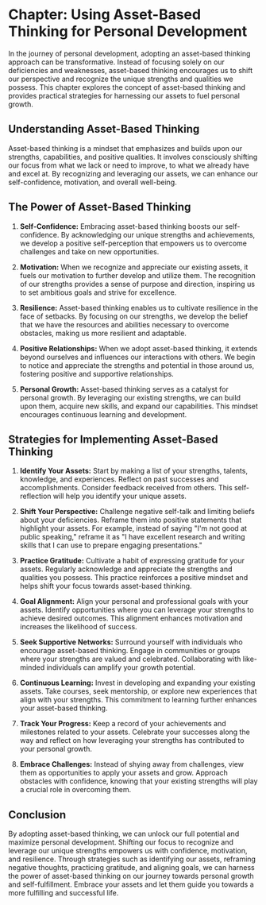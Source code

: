 Chapter: Using Asset-Based Thinking for Personal Development
============================================================

In the journey of personal development, adopting an asset-based thinking approach can be transformative. Instead of focusing solely on our deficiencies and weaknesses, asset-based thinking encourages us to shift our perspective and recognize the unique strengths and qualities we possess. This chapter explores the concept of asset-based thinking and provides practical strategies for harnessing our assets to fuel personal growth.

Understanding Asset-Based Thinking
----------------------------------

Asset-based thinking is a mindset that emphasizes and builds upon our strengths, capabilities, and positive qualities. It involves consciously shifting our focus from what we lack or need to improve, to what we already have and excel at. By recognizing and leveraging our assets, we can enhance our self-confidence, motivation, and overall well-being.

The Power of Asset-Based Thinking
---------------------------------

1. **Self-Confidence:** Embracing asset-based thinking boosts our self-confidence. By acknowledging our unique strengths and achievements, we develop a positive self-perception that empowers us to overcome challenges and take on new opportunities.

2. **Motivation:** When we recognize and appreciate our existing assets, it fuels our motivation to further develop and utilize them. The recognition of our strengths provides a sense of purpose and direction, inspiring us to set ambitious goals and strive for excellence.

3. **Resilience:** Asset-based thinking enables us to cultivate resilience in the face of setbacks. By focusing on our strengths, we develop the belief that we have the resources and abilities necessary to overcome obstacles, making us more resilient and adaptable.

4. **Positive Relationships:** When we adopt asset-based thinking, it extends beyond ourselves and influences our interactions with others. We begin to notice and appreciate the strengths and potential in those around us, fostering positive and supportive relationships.

5. **Personal Growth:** Asset-based thinking serves as a catalyst for personal growth. By leveraging our existing strengths, we can build upon them, acquire new skills, and expand our capabilities. This mindset encourages continuous learning and development.

Strategies for Implementing Asset-Based Thinking
------------------------------------------------

1. **Identify Your Assets:** Start by making a list of your strengths, talents, knowledge, and experiences. Reflect on past successes and accomplishments. Consider feedback received from others. This self-reflection will help you identify your unique assets.

2. **Shift Your Perspective:** Challenge negative self-talk and limiting beliefs about your deficiencies. Reframe them into positive statements that highlight your assets. For example, instead of saying "I'm not good at public speaking," reframe it as "I have excellent research and writing skills that I can use to prepare engaging presentations."

3. **Practice Gratitude:** Cultivate a habit of expressing gratitude for your assets. Regularly acknowledge and appreciate the strengths and qualities you possess. This practice reinforces a positive mindset and helps shift your focus towards asset-based thinking.

4. **Goal Alignment:** Align your personal and professional goals with your assets. Identify opportunities where you can leverage your strengths to achieve desired outcomes. This alignment enhances motivation and increases the likelihood of success.

5. **Seek Supportive Networks:** Surround yourself with individuals who encourage asset-based thinking. Engage in communities or groups where your strengths are valued and celebrated. Collaborating with like-minded individuals can amplify your growth potential.

6. **Continuous Learning:** Invest in developing and expanding your existing assets. Take courses, seek mentorship, or explore new experiences that align with your strengths. This commitment to learning further enhances your asset-based thinking.

7. **Track Your Progress:** Keep a record of your achievements and milestones related to your assets. Celebrate your successes along the way and reflect on how leveraging your strengths has contributed to your personal growth.

8. **Embrace Challenges:** Instead of shying away from challenges, view them as opportunities to apply your assets and grow. Approach obstacles with confidence, knowing that your existing strengths will play a crucial role in overcoming them.

Conclusion
----------

By adopting asset-based thinking, we can unlock our full potential and maximize personal development. Shifting our focus to recognize and leverage our unique strengths empowers us with confidence, motivation, and resilience. Through strategies such as identifying our assets, reframing negative thoughts, practicing gratitude, and aligning goals, we can harness the power of asset-based thinking on our journey towards personal growth and self-fulfillment. Embrace your assets and let them guide you towards a more fulfilling and successful life.
